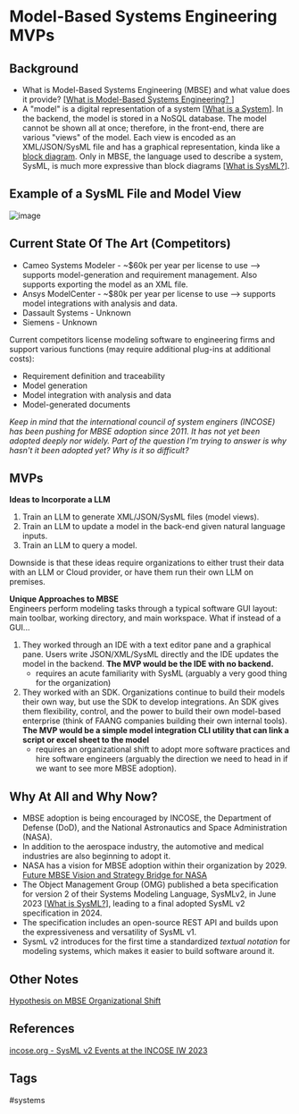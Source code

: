# Model-Based Systems Engineering MVPs

## Background
* What is Model-Based Systems Engineering (MBSE) and what value does it provide? [[What is Model-Based Systems Engineering? ](../202110052023)]  
* A "model" is a digital representation of a system [[What is a System](../202110032156)]. In the backend, the model is stored in a NoSQL database. The model cannot be shown all at once; therefore, in the front-end, there are various "views" of the model. Each view is encoded as an XML/JSON/SysML file and has a graphical representation, kinda like a [block diagram](https://en.wikipedia.org/wiki/Block_diagram). Only in MBSE, the language used to describe a system, SysML, is much more expressive than block diagrams [[What is SysML?](../202110032315)].  

## Example of a SysML File and Model View 
![image](https://www.eliotkhachi.dev/resources/zettel-images/Sun_Dec_10_11:47:55_AM_PST_2023.png)

## Current State Of The Art (Competitors)
* Cameo Systems Modeler - ~$60k per year per license to use --> supports model-generation and requirement management. Also supports exporting the model as an XML file.  
* Ansys ModelCenter - ~$80k per year per license to use --> supports model integrations with analysis and data.  
* Dassault Systems - Unknown
* Siemens - Unknown

Current competitors license modeling software to engineering firms and support various functions (may require additional plug-ins at additional costs):  
* Requirement definition and traceability  
* Model generation  
* Model integration with analysis and data   
* Model-generated documents  

*Keep in mind that the international council of system enginers (INCOSE) has been pushing for MBSE adoption since 2011. It has not yet been adopted deeply nor widely. Part of the question I'm trying to answer is why hasn't it been adopted yet? Why is it so difficult?*

## MVPs 
**Ideas to Incorporate a LLM**  
1. Train an LLM to generate XML/JSON/SysML files (model views).  
2. Train an LLM to update a model in the back-end given natural language inputs.  
3. Train an LLM to query a model.  

Downside is that these ideas require organizations to either trust their data with an LLM or Cloud provider, or have them run their own LLM on premises.  

**Unique Approaches to MBSE**  
Engineers perform modeling tasks through a typical software GUI layout: main toolbar, working directory, and main workspace. What if instead of a GUI...
1. They worked through an IDE with a text editor pane and a graphical pane. Users write JSON/XML/SysML directly and the IDE updates the model in the backend. **The MVP would be the IDE with no backend.**  
    * requires an acute familiarity with SysML (arguably a very good thing for the organization)  
2. They worked with an SDK. Organizations continue to build their models their own way, but use the SDK to develop integrations. An SDK gives them flexibility, control, and the power to build their own model-based enterprise (think of FAANG companies building their own internal tools). **The MVP would be a simple model integration CLI utility that can link a script or excel sheet to the model**
    * requires an organizational shift to adopt more software practices and hire software engineers (arguably the direction we need to head in if we want to see more MBSE adoption).  

## Why At All and Why Now?
* MBSE adoption is being encouraged by INCOSE, the Department of Defense (DoD), and the National Astronautics and Space Administration (NASA).  
* In addition to the aerospace industry, the automotive and medical industries are also beginning to adopt it.  
* NASA has a vision for MBSE adoption within their organization by 2029. [Future MBSE Vision and Strategy Bridge for NASA](https://ntrs.nasa.gov/api/citations/20210014025/downloads/TM-20210014025.pdf)  
* The Object Management Group (OMG) published a beta specification for version 2 of their Systems Modeling Language, SysMLv2, in June 2023 [[What is SysML?](../202110032315)], leading to a final adopted SysML v2 specification in 2024.  
* The specification includes an open-source REST API and builds upon the expressiveness and versatility of SysML v1.  
* SysmL v2 introduces for the first time a standardized *textual notation* for modeling systems, which makes it easier to build software around it.  

## Other Notes
[Hypothesis on MBSE Organizational Shift](../202312110356)

## References
[incose.org - SysML v2 Events at the INCOSE IW 2023](https://www.incose.org/communities/working-groups-initiatives/mbse-initiative)  

## Tags
#systems
